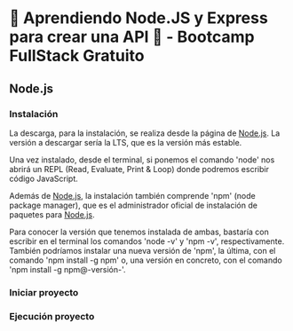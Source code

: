 # 💯 Aprendiendo Node.JS y Express para crear una API 📶 - Bootcamp FullStack Gratuito

## Node.js

### Instalación

La descarga, para la instalación, se realiza desde la página de [Node.js][node]. La versión a descargar sería la LTS, que es la versión más estable.

Una vez instalado, desde el terminal, si ponemos el comando 'node' nos abrirá un REPL (Read, Evaluate, Print & Loop) donde podremos escribir código JavaScript.

Además de [Node.js][node], la instalación también comprende 'npm' (node package manager), que es el administrador oficial de instalación de paquetes para [Node.js][node].

Para conocer la versión que tenemos instalada de ambas, bastaría con escribir en el terminal los comandos 'node -v' y 'npm -v', respectivamente. También podríamos instalar una nueva versión de 'npm', la última, con el comando 'npm install -g npm' o, una versión en concreto, con el comando 'npm install -g npm@-versión-'.

### Iniciar proyecto



### Ejecución proyecto


[node]:(https://nodejs.org/es/)